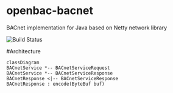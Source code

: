 # openbac-bacnet
BACnet implementation for Java based on Netty network library

![Build Status](https://github.com/jseitter/openbac-bacnet/actions/workflows/gradle.yml/badge.svg)


#Architecture

```mermaid
classDiagram
BACnetService *-- BACnetServiceRequest
BACnetService *-- BACnetServiceResponse
BACnetResponse <|-- BACnetServiceResponse
BACnetResponse : encode(ByteBuf buf)

```

